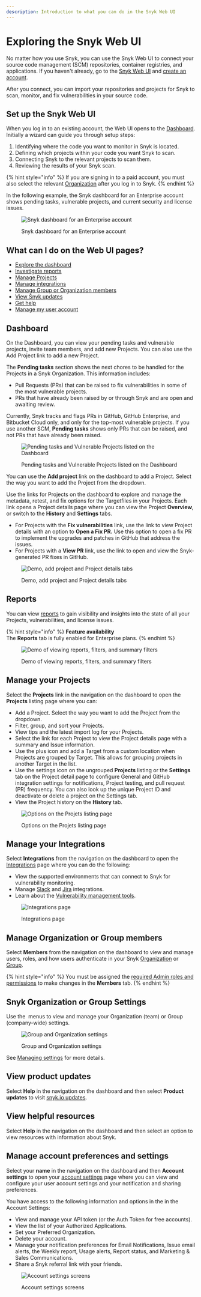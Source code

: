 ```yaml
---
description: Introduction to what you can do in the Snyk Web UI
---
```


# Exploring the Snyk Web UI

No matter how you use Snyk, you can use the Snyk Web UI to connect your source code management (SCM) repositories, container registries, and applications. If you haven't already, go to the [Snyk Web UI](https://app.snyk.io/login) and [create an account](../getting-started/quickstart/create-a-snyk-account/).

After you connect, you can import your repositories and projects for Snyk to scan, monitor, and fix vulnerabilities in your source code.

## Set up the Snyk Web UI

When you log in to an existing account, the Web UI opens to the [Dashboard](getting-started-with-the-snyk-web-ui.md#dashboard). Initially a wizard can guide you through setup steps:

1. Identifying where the code you want to monitor in Snyk is located.
2. Defining which projects within your code you want Snyk to scan.
3. Connecting Snyk to the relevant projects to scan them.
4. Reviewing the results of your Snyk scan.

{% hint style="info" %}
If you are signing in to a paid account, you must also select the relevant [Organization](../snyk-admin/managing-groups-and-organizations/whats-a-snyk-organization.md) after you log in to Snyk.
{% endhint %}

In the following example, the Snyk dashboard for an Enterprise account shows pending tasks, vulnerable projects, and current security and license issues.

<figure><img src="../.gitbook/assets/web_ui-landing_02oct2022.png" alt="Snyk dashboard for an Enterprise account"><figcaption><p>Snyk dashboard for an Enterprise account</p></figcaption></figure>

## What can I do on the Web UI pages?

* [Explore the dashboard](getting-started-with-the-snyk-web-ui.md#dashboard)
* [Investigate reports](getting-started-with-the-snyk-web-ui.md#reports)
* [Manage Projects](getting-started-with-the-snyk-web-ui.md#manage-your-projects)
* [Manage integrations](getting-started-with-the-snyk-web-ui.md#manage-your-integrations)
* [Manage Group or Organization members](getting-started-with-the-snyk-web-ui.md#manage-organization-or-group-members)
* [View Snyk updates](getting-started-with-the-snyk-web-ui.md#view-product-updates)
* [Get help](getting-started-with-the-snyk-web-ui.md#view-helpful-resources)
* [Manage my user account](getting-started-with-the-snyk-web-ui.md#manage-account-preferences-and-settings)

## Dashboard

On the Dashboard, you can view your pending tasks and vulnerable projects, invite team members, and add new Projects. You can also use the Add Project link to add a new Project.

The **Pending tasks** section shows the next chores to be handled for the Projects in a Snyk Organization. This information includes:

* Pull Requests (PRs) that can be raised to fix vulnerabilities in some of the most vulnerable projects.
* PRs that have already been raised by or through Snyk and are open and awaiting review.

Currently, Snyk tracks and flags PRs in GitHub, GitHub Enterprise, and Bitbucket Cloud only, and only for the top-most vulnerable projects. If you use another SCM, **Pending tasks** shows only PRs that can be raised, and not PRs that have already been raised.

<figure><img src="../.gitbook/assets/image (109) (1) (1) (1).png" alt="Pending tasks and Vulnerable Projects listed on the Dashboard"><figcaption><p>Pending tasks and Vulnerable Projects listed on the Dashboard</p></figcaption></figure>

You can use the **Add project** link on the dashboard to add a Project. Select the way you want to add the Project from the dropdown.

Use the links for Projects on the dashboard to explore and manage the metadata, retest, and fix options for the Targetfiles in your Projects. Each link opens a Project details page where you can view the Project **Overview**, or switch to the **History** and **Settings** tabs.

* For Projects with the **Fix vulnerabilities** link, use the link to view Project details with an option to **Open a Fix PR.** Use this option to open a fix PR to implement the upgrades and patches in GitHub that address the issues.
* For Projects with a **View PR** link, use the link to open and view the Snyk-generated PR fixes in GitHub.

<figure><img src="../.gitbook/assets/demo-project-details-options (1) (1).gif" alt="Demo, add project and Project details tabs"><figcaption><p>Demo, add project and Project details tabs</p></figcaption></figure>

## **Reports**

You can view [reports](../features/snyk-reports/) to gain visibility and insights into the state of all your Projects, vulnerabilities, and license issues.

{% hint style="info" %}
**Feature availability**\
The **Reports** tab is fully enabled for Enterprise plans.
{% endhint %}

<figure><img src="../.gitbook/assets/reports.gif" alt="Demo of viewing reports, filters, and summary filters"><figcaption><p>Demo of viewing reports, filters, and summary filters</p></figcaption></figure>

## **Manage your** **Projects**

Select the **Projects** link in the navigation on the dashboard to open the **Projects** listing page where you can:

* Add a Project. Select the way you want to add the Project from the dropdown.
* Filter, group, and sort your Projects.
* View tips and the latest import log for your Projects.
* Select the link for each Project to view the Project details page with a summary and Issue information.
* Use the plus icon and add a Target from a custom location when Projects are grouped by Target. This allows for grouping projects in another Target in the list.
* Use the settings icon on the ungrouped **Projects** listing or the **Settings** tab on the Project detail page to configure General and GitHub integration settings for notifications, Project testing, and pull request (PR) frequency. You can also look up the unique Project ID and deactivate or delete a project on the Settings tab.
* View the Project history on the **History** tab.

<figure><img src="../.gitbook/assets/Project listing add projects.gif" alt="Options on the Projets listing page"><figcaption><p>Options on the Projets listing page</p></figcaption></figure>

## **Manage your** **Integrations**

Select **Integrations** from the navigation on the dashboard to open the [Integrations](../integrations/) page where you can do the following:

* View the supported environments that can connect to Snyk for vulnerability monitoring.
* Manage [Slack](https://docs.snyk.io/integrations/notifications-ticketing-system-integrations/slack-integration) and [Jira](https://docs.snyk.io/integrations/notifications-ticketing-system-integrations/jira) integrations.
* Learn about the [Vulnerability management tools](https://docs.snyk.io/integrations/vulnerability-management-tools).

<figure><img src="../.gitbook/assets/image (157) (1) (1) (1) (1) (1) (1) (1) (1) (1) (1) (1) (1) (1) (1).png" alt="Integrations page"><figcaption><p>Integrations page</p></figcaption></figure>

## Manage Organization or Group members

Select **Members** from the navigation on the dashboard to view and manage users, roles, and how users authenticate in your Snyk [Organization](../snyk-admin/managing-users-and-permissions/manage-users-in-your-organizations.md) or [Group](../user-and-group-management/managing-users-and-permissions/manage-users-in-your-organizations-1.md).

{% hint style="info" %}
You must be assigned the [required Admin roles and permissions](../snyk-admin/managing-users-and-permissions/managing-permissions.md) to make changes in the **Members** tab.
{% endhint %}

## Snyk Organization or Group Settings

Use the <img src="../.gitbook/assets/cog_icon.png" alt="" data-size="line"> menus to view and manage your Organization (team) or Group (company-wide) settings.

<figure><img src="../.gitbook/assets/image (145) (1) (1) (1) (1) (1) (1) (1) (1) (1) (1).png" alt="Group and Organization settings"><figcaption><p>Group and Organization settings</p></figcaption></figure>

See [Managing settings](../snyk-admin/managing-settings/) for more details.

## View product updates

Select **Help** in the navigation on the dashboard and then select **Product updates** to visit [snyk.io updates](https://updates.snyk.io/).

## View helpful resources

Select **Help** in the navigation on the dashboard and then select an option to view resources with information about Snyk.

## Manage account preferences and settings

Select your **name** in the navigation on the dashboard and then **Account settings** to open your [account settings](https://app.snyk.io/account) page where you can view and configure your user account settings and your notification and sharing preferences.

You have access to the following information and options in the in the Account Settings:

* View and manage your API token (or the Auth Token for free accounts).
* View the list of your Authorized Applications.
* Set your Preferred Organization.
* Delete your account.
* Manage your notification preferences for Email Notifications, Issue email alerts, the Weekly report, Usage alerts, Report status, and Marketing & Sales Communications.
* Share a Snyk referral link with your friends.

<figure><img src="../.gitbook/assets/user-account_settings.gif" alt="Account settings screens"><figcaption><p>Account settings screens</p></figcaption></figure>
